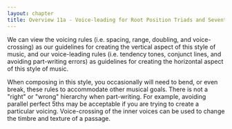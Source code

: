 ```yaml
---
layout: chapter
title: Overview 11a - Voice-leading for Root Position Triads and Seventh Chords
---
```


We can view the voicing rules (i.e. spacing, range, doubling, and voice-crossing) as our guidelines for creating the vertical aspect of this style of music, and our voice-leading rules (i.e. tendency tones, conjunct lines, and avoiding part-writing errors) as guidelines for creating the horizontal aspect of this style of music.

When composing in this style, you occasionally will need to bend, or even break, these rules to accommodate other musical goals. There is not a "right" or "wrong" hierarchy when part-writing. For example, avoiding parallel perfect 5ths may be acceptable if you are trying to create a particular voicing. Voice-crossing of the inner voices can be used to change the timbre and texture of a passage.